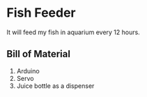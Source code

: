 # Fish Feeder

It will feed my fish in aquarium every 12 hours.

## Bill of Material

1. Arduino
2. Servo
3. Juice bottle as a dispenser
